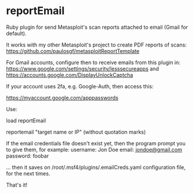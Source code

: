 # reportEmail
Ruby plugin for send Metasploit's scan reports attached to email (Gmail for default).

It works with my other Metasploit's project to create PDF reports of scans:
https://github.com/paulosgf/metasploitReportTemplate

For Gmail accounts, configure then to receive emails from this plugin in:
https://www.google.com/settings/security/lesssecureapps 
and
https://accounts.google.com/DisplayUnlockCaptcha

If your account uses 2fa, e.g. Google-Auth, then access this:

https://myaccount.google.com/apppasswords

Use:

load reportEmail

reportemail "target name or IP" (without quotation marks)

If the email credentials file doesn't exist yet, then the program prompt you to give them, for example:
username:
Jon Doe
email:
jondoe@gmail.com
password:
foobar

... then it saves on /root/.msf4/plugins/.emailCreds.yaml configuration file, for the next times.

That's it!
